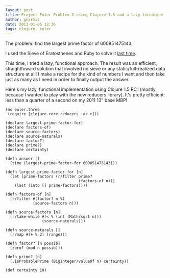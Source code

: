 ```yaml
---
layout: post
title: Project Euler Problem 3 using Clojure 1.5 and a lazy technique
author: gnarmis
date: 2013-01-05 12:36
tags: clojure, euler
---
```


The problem: find the largest prime factor of 600851475143.

I used the Sieve of Eratosthenes and Ruby to solve it
[last time](http://kilotau.com/blog/2011/06/28/primes-and-sieves/).

This time, I tried a lazy, functional approach. The result was an
efficient, straightfoward solution that involved no sieve or any
static/full-realized data structure at all! I make a recipe for the
kind of numbers I want and then take just as many as I need in order
to finally output the answer.

Here's my lazy, functional implementation using Clojure 1.5 RC1
(mostly because I wanted to play with the new reducers library). It's
pretty efficient: less than a quarter of a second on my 2011 13" base
MBP!


    (ns euler.three
     (require [clojure.core.reducers :as r]))

    (declare largest-prime-factor-for)
    (declare factors-of)
    (declare source-factors)
    (declare source-naturals)
    (declare factor?)
    (declare prime?)
    (declare certainty)

    (defn answer []
      (time (largest-prime-factor-for 600851475143)))

    (defn largest-prime-factor-for [n]
      (let [prime-factors (r/filter prime?
                                    (factors-of n))]
        (last (into [] prime-factors))))

    (defn factors-of [n]
      (r/filter #(factor? n %)
                (source-factors n)))

    (defn source-factors [n]
      (r/take-while #(< % (int (Math/sqrt n)))
                    (source-naturals)))

    (defn source-naturals []
      (r/map #(+ % 2) (range)))

    (defn factor? [n possib]
      (zero? (mod n possib)))

    (defn prime? [n]
      (.isProbablePrime (BigInteger/valueOf n) certainty))

    (def certainty 10)
